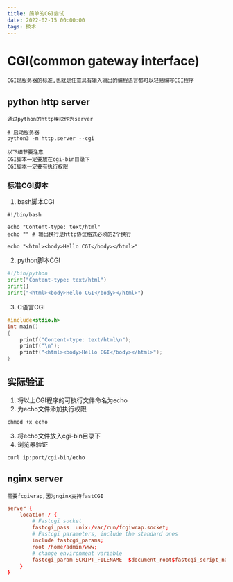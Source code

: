 ```yaml
---
title: 简单的CGI尝试
date: 2022-02-15 00:00:00
tags: 技术
---
```


# CGI(common gateway interface)

    CGI是服务器的标准,也就是任意具有输入输出的编程语言都可以轻易编写CGI程序

## python http server

    通过python的http模块作为server

```shell
# 启动服务器
python3 -m http.server --cgi
```
    以下细节要注意
    CGI脚本一定要放在cgi-bin目录下
    CGI脚本一定要有执行权限

### 标准CGI脚本
1. bash脚本CGI
```shell
#!/bin/bash

echo "Content-type: text/html"
echo "" # 输出换行是http协议格式必须的2个换行

echo "<html><body>Hello CGI</body></html>"
```

2. python脚本CGI
```python
#!/bin/python
print("Content-type: text/html")
print()
print("<html><body>Hello CGI</body></html>")
```

3. C语言CGI
```C
#include<stdio.h>
int main()
{
    printf("Content-type: text/html\n");
    printf("\n");
    printf("<html><body>Hello CGI</body></html>");
}
```

## 实际验证
1. 将以上CGI程序的可执行文件命名为echo
2. 为echo文件添加执行权限
```shell
chmod +x echo
```
3. 将echo文件放入cgi-bin目录下
4. 浏览器验证
```shell
curl ip:port/cgi-bin/echo
```

## nginx server

    需要fcgiwrap,因为nginx支持fastCGI
```conf
server {
    location / {
        # Fastcgi socket
        fastcgi_pass  unix:/var/run/fcgiwrap.socket;
        # Fastcgi parameters, include the standard ones
        include fastcgi_params;
        root /home/admin/www;
        # change environment variable
        fastcgi_param SCRIPT_FILENAME  $document_root$fastcgi_script_name;
    }
}
```